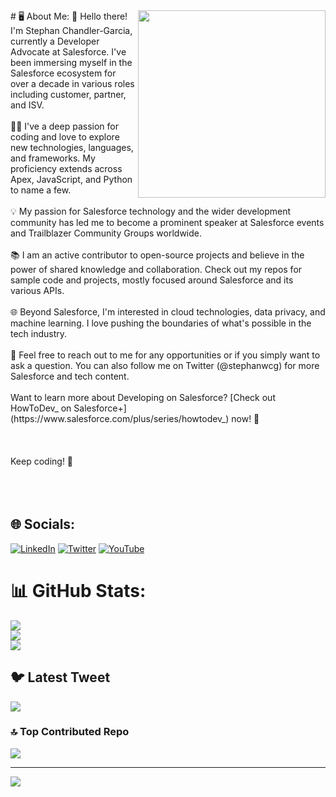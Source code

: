 
  <img align="right" src="https://res.cloudinary.com/btahub/image/upload/v1687746312/vyx7eyjffs5vvajseext.png" width="300" />
# 🖥️ About Me:
👋 Hello there! I'm Stephan Chandler-Garcia, currently a Developer Advocate at Salesforce. I've been immersing myself in the Salesforce ecosystem for over a decade in various roles including customer, partner, and ISV.<br><br>👨‍💻 I've a deep passion for coding and love to explore new technologies, languages, and frameworks. My proficiency extends across Apex, JavaScript, and Python to name a few.<br><br>💡 My passion for Salesforce technology and the wider development community has led me to become a prominent speaker at Salesforce events and Trailblazer Community Groups worldwide.<br><br>📚 I am an active contributor to open-source projects and believe in the power of shared knowledge and collaboration. Check out my repos for sample code and projects, mostly focused around Salesforce and its various APIs.<br><br>🌐 Beyond Salesforce, I'm interested in cloud technologies, data privacy, and machine learning. I love pushing the boundaries of what's possible in the tech industry.<br><br>💬 Feel free to reach out to me for any opportunities or if you simply want to ask a question. You can also follow me on Twitter (@stephanwcg) for more Salesforce and tech content.<br><br>Want to learn more about Developing on Salesforce? [Check out HowToDev_ on Salesforce+](https://www.salesforce.com/plus/series/howtodev_) now!  🚀<br><br>
<br><br>Keep coding! 🚀<br><br><br><br>


## 🌐 Socials:
[![LinkedIn](https://img.shields.io/badge/LinkedIn-%230077B5.svg?logo=linkedin&logoColor=white)](https://linkedin.com/in/https://www.linkedin.com/in/stephanwgarcia/) [![Twitter](https://img.shields.io/badge/Twitter-%231DA1F2.svg?logo=Twitter&logoColor=white)](https://twitter.com/stephanwcg) [![YouTube](https://img.shields.io/badge/YouTube-%23FF0000.svg?logo=YouTube&logoColor=white)](https://youtube.com/@salesforcedevs) 
# 📊 GitHub Stats:
![](https://github-readme-stats.vercel.app/api?username=schandlergarcia&theme=default&hide_border=false&include_all_commits=true&count_private=true)<br/>
![](https://github-readme-streak-stats.herokuapp.com/?user=schandlergarcia&theme=default&hide_border=false)<br/>
![](https://github-readme-stats.vercel.app/api/top-langs/?username=schandlergarcia&theme=default&hide_border=false&include_all_commits=true&count_private=true&layout=compact)

## 🐦 Latest Tweet
[![](https://gtce.itsvg.in/api?username=stephanwcg)](https://github.com/VishwaGauravIn/github-twitter-card-embed)

### 🔝 Top Contributed Repo
![](https://github-contributor-stats.vercel.app/api?username=schandlergarcia&limit=5&theme=flat&combine_all_yearly_contributions=true)

---
[![](https://visitcount.itsvg.in/api?id=schandlergarcia&icon=0&color=0)](https://visitcount.itsvg.in)

